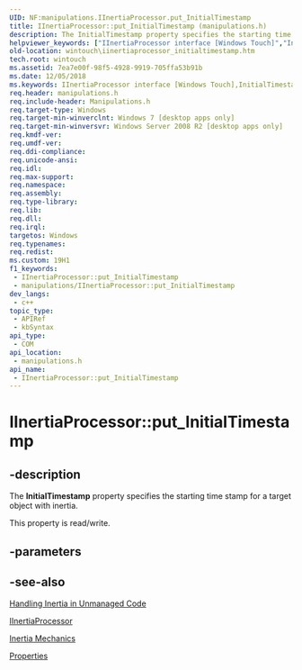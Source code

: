 ```yaml
---
UID: NF:manipulations.IInertiaProcessor.put_InitialTimestamp
title: IInertiaProcessor::put_InitialTimestamp (manipulations.h)
description: The InitialTimestamp property specifies the starting time stamp for a target object with inertia.
helpviewer_keywords: ["IInertiaProcessor interface [Windows Touch]","InitialTimestamp property","IInertiaProcessor.InitialTimestamp","IInertiaProcessor.put_InitialTimestamp","IInertiaProcessor::InitialTimestamp","IInertiaProcessor::get_InitialTimestamp","IInertiaProcessor::put_InitialTimestamp","InitialTimestamp property [Windows Touch]","InitialTimestamp property [Windows Touch]","IInertiaProcessor interface","manipulations/IInertiaProcessor::InitialTimestamp","manipulations/IInertiaProcessor::get_InitialTimestamp","manipulations/IInertiaProcessor::put_InitialTimestamp","put_InitialTimestamp","wintouch.iinertiaprocessor_initialtimestamp"]
old-location: wintouch\iinertiaprocessor_initialtimestamp.htm
tech.root: wintouch
ms.assetid: 7ea7e00f-98f5-4928-9919-705ffa53b91b
ms.date: 12/05/2018
ms.keywords: IInertiaProcessor interface [Windows Touch],InitialTimestamp property, IInertiaProcessor.InitialTimestamp, IInertiaProcessor.put_InitialTimestamp, IInertiaProcessor::InitialTimestamp, IInertiaProcessor::get_InitialTimestamp, IInertiaProcessor::put_InitialTimestamp, InitialTimestamp property [Windows Touch], InitialTimestamp property [Windows Touch],IInertiaProcessor interface, manipulations/IInertiaProcessor::InitialTimestamp, manipulations/IInertiaProcessor::get_InitialTimestamp, manipulations/IInertiaProcessor::put_InitialTimestamp, put_InitialTimestamp, wintouch.iinertiaprocessor_initialtimestamp
req.header: manipulations.h
req.include-header: Manipulations.h
req.target-type: Windows
req.target-min-winverclnt: Windows 7 [desktop apps only]
req.target-min-winversvr: Windows Server 2008 R2 [desktop apps only]
req.kmdf-ver: 
req.umdf-ver: 
req.ddi-compliance: 
req.unicode-ansi: 
req.idl: 
req.max-support: 
req.namespace: 
req.assembly: 
req.type-library: 
req.lib: 
req.dll: 
req.irql: 
targetos: Windows
req.typenames: 
req.redist: 
ms.custom: 19H1
f1_keywords:
 - IInertiaProcessor::put_InitialTimestamp
 - manipulations/IInertiaProcessor::put_InitialTimestamp
dev_langs:
 - c++
topic_type:
 - APIRef
 - kbSyntax
api_type:
 - COM
api_location:
 - manipulations.h
api_name:
 - IInertiaProcessor::put_InitialTimestamp
---
```


# IInertiaProcessor::put_InitialTimestamp


## -description

The <b>InitialTimestamp</b> property specifies the starting time stamp for a target object with inertia.

This property is read/write.

## -parameters

## -see-also

<a href="/windows/desktop/wintouch/handling-inertia-in-unmanaged-code">Handling Inertia in Unmanaged Code</a>



<a href="/windows/desktop/api/manipulations/nn-manipulations-iinertiaprocessor">IInertiaProcessor</a>



<a href="/windows/desktop/wintouch/inertia-mechanics">Inertia Mechanics</a>



<a href="/windows/desktop/wintouch/iinertiaprocessor-properties">Properties</a>

